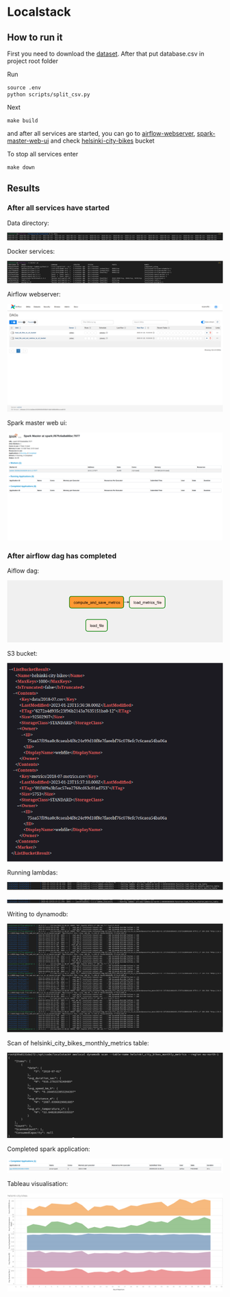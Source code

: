 # Localstack

## How to run it

First you need to download the [dataset](https://www.kaggle.com/datasets/geometrein/helsinki-city-bikes). After that put
database.csv in project root folder

Run

```shell
source .env
python scripts/split_csv.py
```

Next

```shell
make build
```

and after all services are started, you can go
to [airflow-webserver](http://10.5.2.1:8080), [spark-master-web-ui](http://10.5.1.1:8080) and
check [helsinki-city-bikes](http://10.5.0.2:4566/helsinki-city-bikes) bucket

To stop all services enter

```shell
make down
```

## Results

### After all services have started

Data directory:

![data](images/data.png)

Docker services:

![docker-services](images/docker-sevices.png)

Airflow webserver:

![airflow](images/airflow.png)

Spark master web ui:

![spark-master](images/spark-master.png)

### After airflow dag has completed

Aiflow dag:

![dag](images/dag.png)

S3 bucket:

![s3-bucket](images/s3-bucket.png)

Running lambdas:

![running-lambda-1](images/running-lambda-1.png)

![running-lambda-2](images/running-lambda-2.png)

Writing to dynamodb:

![dynamodb-write](images/dynamodb-write.png)

Scan of helsinki_city_bikes_monthly_metrics table:

![monthly-metrics](images/monthly-metrics.png)

Completed spark application:

![spark-applications](images/spark-applications.png)

Tableau visualisation:

![tableau](images/tableau.png)
